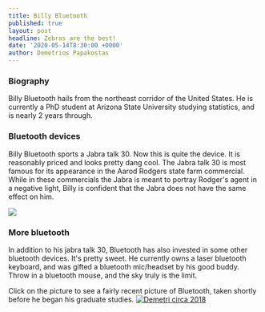 ```yaml
---
title: Billy Bluetooth
published: true
layout: post
headline: Zebras are the best!
date: '2020-05-14T8:30:00 +0000'
author: Demetrios Papakostas
---
```

### Biography
Billy Bluetooth hails from the northeast corridor of the United States.  He is currently a PhD student at Arizona State University studying statistics, and is nearly 2 years through.  

### Bluetooth devices
Billy Bluetooth sports a Jabra talk 30.  Now this is quite the device.  It is reasonably priced and looks pretty dang cool.  The Jabra talk 30 is most famous for its appearance in the Aarod Rodgers state farm commercial.  While in these commercials the Jabra is meant to portray Rodger's agent in a negative light, Billy is confident that the Jabra does not have the same effect on him.

![]({{site.baseurl}}/https://external-content.duckduckgo.com/iu/?u=https%3A%2F%2Fpisces.bbystatic.com%2Fimage2%2FBestBuy_US%2Fimages%2Fproducts%2F6286%2F6286800_rd.jpg&f=1&nofb=1)
### More bluetooth
In addition to his jabra talk 30, Bluetooth has also invested in some other bluetooth devices.   It's pretty sweet. He currently owns a laser bluetooth keyboard, and was gifted a bluetooth mic/headset by his good buddy.  Throw in a bluetooth mouse, and the sky truly is the limit.  


Click on the picture to see a fairly recent picture of Bluetooth, taken shortly before he began his graduate studies.
<a href="http://demetripapakostas.com/pics/mitch.png" data-lightbox="falcon9-medium" data-title="Demetri Circa 2018">
  <img src="http://demetripapakostas.com/img/frontpic.jpg" title="Demetri circa 2018">
</a>
